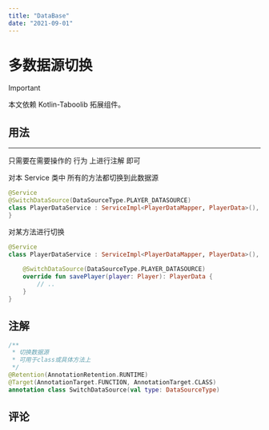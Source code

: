 ```yaml
---
title: "DataBase"
date: "2021-09-01"
---
```


# 多数据源切换

> [!IMPORTANT]
> 本文依赖 Kotlin-Taboolib 拓展组件。

## 用法
---
只需要在需要操作的 行为 上进行注解 即可

对本 Service 类中 所有的方法都切换到此数据源
```kotlin
@Service
@SwitchDataSource(DataSourceType.PLAYER_DATASOURCE)
class PlayerDataService : ServiceImpl<PlayerDataMapper, PlayerData>(), IPlayerDataService {
}
```


对某方法进行切换
```kotlin
@Service
class PlayerDataService : ServiceImpl<PlayerDataMapper, PlayerData>(), IPlayerDataService {
    
    @SwitchDataSource(DataSourceType.PLAYER_DATASOURCE)
    override fun savePlayer(player: Player): PlayerData {
        // ..
    }
}
```

## 注解

```kotlin
/**
 * 切换数据源
 * 可用于class或具体方法上
 */
@Retention(AnnotationRetention.RUNTIME)
@Target(AnnotationTarget.FUNCTION, AnnotationTarget.CLASS)
annotation class SwitchDataSource(val type: DataSourceType)
```

## 评论

<br/>

<comments/>

<script setup>

import Comments from '../../compose/Comments.vue'

</script>
